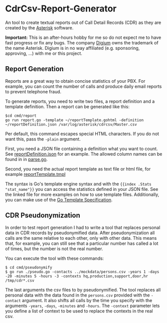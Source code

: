 # CdrCsv-Report-Generator
An tool to create textual reports out of Call Detail Records (CDR) as they are created by the [Asterisk](https://asterisk.org) software.

**Important:** This is an after-hours hobby for me so do not expect me to have fast progress or fix any bugs.
The company [Digium](https://digium.com) owns the trademark of the name Asterisk. Digium is in no way affiliated (e.g.
sponsoring, approving, …) with me or this project.

## Report Generation

Reports are a great way to obtain concise statistics of your PBX. For example, you can count the number of calls and
produce daily email reports to prevent telephone fraud.

To generate reports, you need to write two files, a report definition and a template definition. Then a report
can be generated like this:

````
$cd cmd/report
go run report.go -template ~/reportTemplate.gohtml -definition ~/reportDefinition.json /var/log/asterisk/cdrcsv/Master.csv
````

Per default, this command escapes special HTML characters. If you do not want this, pass the `-plain` argument.

First, you need a JSON file containing a definition what you want to count. See [reportDefinition.json](mockdata/reportDefinition.json)
for an example. The allowed column names can be found in in [parse.go](cdrcsv/parse.go).

Second, you need the actual report template as text file or html file, for example [reportTemplate.tmpl](mockdata/reportTemplate.tmpl)

The syntax is Go's template engine syntax and with the `{{index .Stats "stat_name"}}` you can access the statistics
defined in your JSON file. See the linked file for more examples on how to use template files. Additionally, you can 
make use of the [Go Template Specification](https://blog.gopheracademy.com/advent-2017/using-go-templates/).
## CDR Pseudonymization

In order to test report generation I had to write a tool that replaces personal data in CDR records
by pseudonymified data. After pseudonymization all calls are the same relative to each other, only with other data. This
means that, for example, you can still see that a particular number has called a lot of times, but the number is not the
real number.

You can execute the tool with these commands:

````
$ cd cmd/pseudonymify
$ go run ./pseudo.go -contacts ../mockdata/persons.csv -years 1 -days -20 -minutes 5 -hours -3 -contexts hq,production,support,door,hr /tmp/cdr*.csv
````

The last arguments the csv files to by pseudonymified. The tool replaces all personal data with the data found in the
`persons.csv` provided with the `-contact` argument. It also shifts all calls by the time you specify with the arguments
`-years`, `-days`, `-minutes` and `-hours`. The `-context` parameter lets you define a list of context to be used to
replace the contexts in the real csv.
